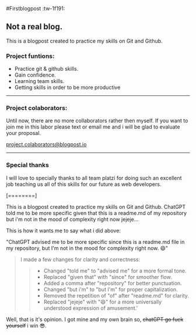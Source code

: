 #Firstblogpost :tw-1f191:
## Not a real blog.

This is a blogpost created to practice my skills on Git and Github.

### Project funtions:
- Practice git & github skills.
- Gain confidence.
- Learning team skills.
- Getting skills in order to be more productive

------------

### Project colaborators:
Until now, there are no more collaborators rather then myself. If you want to join me in this labor please text or email me and i will be glad to evaluate your proposal.

project.colaborators@blogpost.io

------------

### Special thanks
I will love to specially thanks to all team platzi for doing such an excellent job teaching us all of this skills for our future as web developers.


[========]

This is a blogpost created to practice my skills on Git and Github.
ChatGPT told me to be more specific given that this is a readme.md of my repository but i'm not in the mood of complexity right now jejeje...


This is how it wants me to say what i did above:


"ChatGPT advised me to be more specific since this is a readme.md file in my repository, but I'm not in the mood for complexity right now. 😄"

 > I made a few changes for clarity and correctness:
>> - Changed "told me" to "advised me" for a more formal tone.
>> - Replaced "given that" with "since" for smoother flow.
>> - Added a comma after "repository" for better punctuation.
>> - Changed "but i'm" to "but I'm" for proper capitalization.
>> - Removed the repetition of "of" after "readme.md" for clarity.
>> - Replaced "jejeje" with "😄" for a more universally understood expression of amusement.'

Well, that is it's opinion. I got mine and my own brain so, ~~chatGPT go fuck yourself~~ i win 😎.
